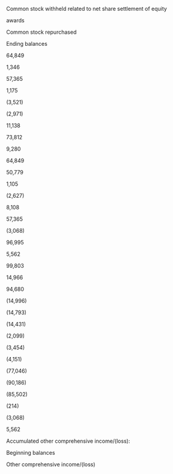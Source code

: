 Common stock withheld related to net share settlement of equity

awards

Common stock repurchased

Ending balances

64,849

1,346

57,365

1,175

(3,521)

(2,971)

11,138

73,812

9,280

64,849

50,779

1,105

(2,627)

8,108

57,365

(3,068)

96,995

5,562

99,803

14,966

94,680

(14,996)

(14,793)

(14,431)

(2,099)

(3,454)

(4,151)

(77,046)

(90,186)

(85,502)

(214)

(3,068)

5,562

Accumulated other comprehensive income/(loss):

Beginning balances

Other comprehensive income/(loss)